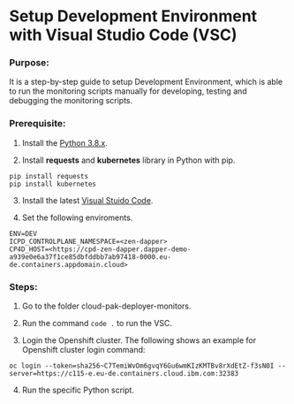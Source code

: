 # Setup Development Environment with Visual Studio Code (VSC)

### Purpose:

It is a step-by-step guide to setup Development Environment, which is able to run the monitoring scripts manually for developing, testing and debugging the monitoring scripts.


### Prerequisite:

1. Install the [Python 3.8.x](https://www.python.org/downloads/).

2. Install **requests** and **kubernetes** library in Python with pip.
```
pip install requests
pip install kubernetes
```

3. Install the latest [Visual Stuido Code](https://code.visualstudio.com/Download).

4. Set the following enviroments.
```
ENV=DEV
ICPD_CONTROLPLANE_NAMESPACE=<zen-dapper>
CP4D_HOST=<https://cpd-zen-dapper.dapper-demo-a939e0e6a37f1ce85dbfddbb7ab97418-0000.eu-de.containers.appdomain.cloud>
```

### Steps:


1. Go to the folder cloud-pak-deployer-monitors.

2. Run the command `code .` to run the VSC.

3. Login the Openshift cluster. The following shows an example for Openshift cluster login command:
```
oc login --token=sha256~C7TemiWvOm6gvqY6Gu6wmKIzKMTBv8rXdEtZ-f3sN0I --server=https://c115-e.eu-de.containers.cloud.ibm.com:32383
```

4. Run the specific Python script. 



